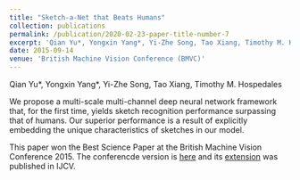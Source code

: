```yaml
---
title: "Sketch-a-Net that Beats Humans"
collection: publications
permalink: /publication/2020-02-23-paper-title-number-7
excerpt: 'Qian Yu*, Yongxin Yang*, Yi-Zhe Song, Tao Xiang, Timothy M. Hospedales'
date: 2015-09-14
venue: 'British Machine Vision Conference (BMVC)'
---
```

Qian Yu*, Yongxin Yang*, Yi-Zhe Song, Tao Xiang, Timothy M. Hospedales

We propose a multi-scale multi-channel deep neural network framework that, for the first time, yields sketch recognition performance surpassing that of humans. Our superior performance is a result of explicitly embedding the unique characteristics of sketches in our model.

This paper won the Best Science Paper at the British Machine Vision Conference 2015. The conferencde version is [here](http://www.eecs.qmul.ac.uk/~tmh/papers/yu2015sketchanet.pdf) and its [extension](https://www.eecs.qmul.ac.uk/~qian/Qian's%20Materials/paper/IJCV_revised_version.pdf) was published in IJCV.